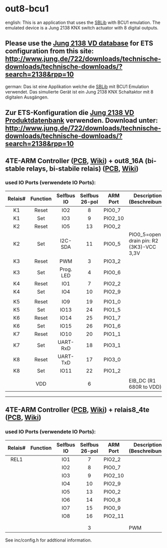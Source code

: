 # out8-bcu1

english:
This is an application that uses the [SBLib](https://selfbus.org) with BCU1 emulation.
The emulated device is a Jung 2138 KNX switch actuator with 8 digital outputs.

Please use the [Jung 2138 VD database](http://www.jung.de/722/downloads/technische-downloads/technische-downloads/?search=2138&rpp=10) for ETS configuration from this site:
http://www.jung.de/722/downloads/technische-downloads/technische-downloads/?search=2138&rpp=10
-------------
german:
Das ist eine Applikation welche die [SBLib](https://selfbus.org) mit BCU1 Emulation verwendet.
Das simulierte Gerät ist ein Jung 2138 KNX Schaltaktor mit 8 digitalen Ausgängen.

Zur ETS-Konfiguration die [Jung 2138 VD Produktdatenbank](http://www.jung.de/722/downloads/technische-downloads/technische-downloads/?search=2138&rpp=10) verwenden. Download unter:
http://www.jung.de/722/downloads/technische-downloads/technische-downloads/?search=2138&rpp=10
-------------


## 4TE-ARM Controller ([PCB](https://github.com/selfbus/hardware-incubation/tree/master/Controller/lpc1115_4te), [Wiki](https://selfbus.myxwiki.org/xwiki/bin/view/Technik/Controller_1115_4TE)) + out8_16A (bi-stable relays, bi-stabile relais) ([PCB](https://github.com/selfbus/hardware/tree/master/Apps/out8_16A_1.0), [Wiki](https://selfbus.myxwiki.org/xwiki/bin/view/Ger%C3%A4te/Ausg%C3%A4nge/8fach%20Bin%C3%A4rausgang%20230V%2016A%20f%C3%BCr%20LPC1115%20Controller/))
### used IO Ports (verwendete IO Ports):
|Relais#|Function|Selfbus IO|Selfbus 26-pol|ARM Port |Description (Beschreibung)               |
|:-----:|:------:|:--------:|:------------:|---------|-----------------------------------------|
|K1     |Reset   |IO2       |8             |PIO0_7   |                                         |
|K1     |Set     |IO3       |9             |PIO2_10  |                                         |
|K2     |Reset   |IO5       |13            |PIO0_2   |                                         |
|K2     |Set     |I2C-SDA   |11            |PIO0_5   |PIO0_5=open-drain pin: R2 (3K3)-VCC 3,3V |
|K3     |Reset   |PWM       |3             |PIO3_2   |                                         |
|K3     |Set     |Prog. LED |4             |PIO0_6   |                                         |
|K4     |Reset   |IO1       |7             |PIO2_2   |                                         |
|K4     |Set     |IO4       |10            |PIO2_9   |                                         |
|       |        |          |              |         |                                         |
|K5     |Reset   |IO9       |19            |PIO1_0   |                                         |
|K5     |Set     |IO13      |24            |PIO1_5   |                                         |
|K6     |Reset   |IO14      |25            |PIO1_7   |                                         |
|K6     |Set     |IO15      |26            |PIO1_6   |                                         |
|K7     |Reset   |IO10      |20            |PIO1_1   |                                         |
|K7     |Set     |UART-RxD  |18            |PIO3_1   |                                         |
|K8     |Reset   |UART-TxD  |17            |PIO3_0   |                                         |
|K8     |Set     |IO11      |22            |PIO1_2   |                                         |
|       |        |          |              |         |                                         |
|       |VDD     |          |6             |         |EIB_DC (R1 680R to VDD)                  |

-------------

## 4TE-ARM Controller ([PCB](https://github.com/selfbus/hardware-incubation/tree/master/Controller/lpc1115_4te), [Wiki](https://selfbus.myxwiki.org/xwiki/bin/view/Technik/Controller_1115_4TE)) + relais8_4te ([PCB](https://github.com/selfbus/hardware/tree/master/Apps/relais8_4te), [Wiki](https://selfbus.myxwiki.org/xwiki/bin/view/Ger%C3%A4te/Ausg%C3%A4nge/Bin%C3%A4rausgang_8x230_4TE))
### used IO Ports (verwendete IO Ports):
|Relais#|Function|Selfbus IO|Selfbus 26-pol|ARM Port |Description (Beschreibung)      |
|:-----:|:------:|:--------:|:------------:|---------|--------------------------------|
|REL1   |        |IO1       |7             |PIO2_2   |                                |
|       |        |IO2       |8             |PIO0_7   |                                |
|       |        |IO3       |9             |PIO2_10  |                                |
|       |        |IO4       |10            |PIO2_9   |                                |
|       |        |IO5       |13            |PIO0_2   |                                |
|       |        |IO6       |14            |PIO0_8   |                                |
|       |        |IO7       |15            |PIO0_9   |                                |
|       |        |IO8       |16            |PIO2_11  |                                |
|       |        |          |              |         |                                |
|       |        |          |              |         |                                |
|       |        |          |3             |         |PWM                             |

See inc/config.h for addtional information.